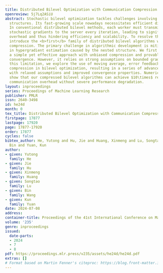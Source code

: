 ```yaml
---
title: Distributed Bilevel Optimization with Communication Compression
openreview: 5j7Lq2ASiU
abstract: Stochastic bilevel optimization tackles challenges involving nested optimization
  structures. Its fast-growing scale nowadays necessitates efficient distributed algorithms.
  In conventional distributed bilevel methods, each worker must transmit full-dimensional
  stochastic gradients to the server every iteration, leading to significant communication
  overhead and thus hindering efficiency and scalability. To resolve this issue, we
  introduce the <b>first</b> family of distributed bilevel algorithms with communication
  compression. The primary challenge in algorithmic development is mitigating bias
  in hypergradient estimation caused by the nested structure. We first propose C-SOBA,
  a simple yet effective approach with unbiased compression and provable linear speedup
  convergence. However, it relies on strong assumptions on bounded gradients. To address
  this limitation, we explore the use of moving average, error feedback, and multi-step
  compression in bilevel optimization, resulting in a series of advanced algorithms
  with relaxed assumptions and improved convergence properties. Numerical experiments
  show that our compressed bilevel algorithms can achieve $10\times$ reduction in
  communication overhead without severe performance degradation.
layout: inproceedings
series: Proceedings of Machine Learning Research
publisher: PMLR
issn: 2640-3498
id: he24d
month: 0
tex_title: Distributed Bilevel Optimization with Communication Compression
firstpage: 17877
lastpage: 17920
page: 17877-17920
order: 17877
cycles: false
bibtex_author: He, Yutong and Hu, Jie and Huang, Xinmeng and Lu, Songtao and Wang,
  Bin and Yuan, Kun
author:
- given: Yutong
  family: He
- given: Jie
  family: Hu
- given: Xinmeng
  family: Huang
- given: Songtao
  family: Lu
- given: Bin
  family: Wang
- given: Kun
  family: Yuan
date: 2024-07-08
address:
container-title: Proceedings of the 41st International Conference on Machine Learning
volume: '235'
genre: inproceedings
issued:
  date-parts:
  - 2024
  - 7
  - 8
pdf: https://proceedings.mlr.press/v235/assets/he24d/he24d.pdf
extras: []
# Format based on Martin Fenner's citeproc: https://blog.front-matter.io/posts/citeproc-yaml-for-bibliographies/
---
```

